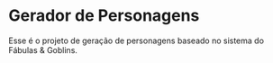 # Gerador de Personagens

Esse é o projeto de geração de personagens baseado no sistema do Fábulas & Goblins.



